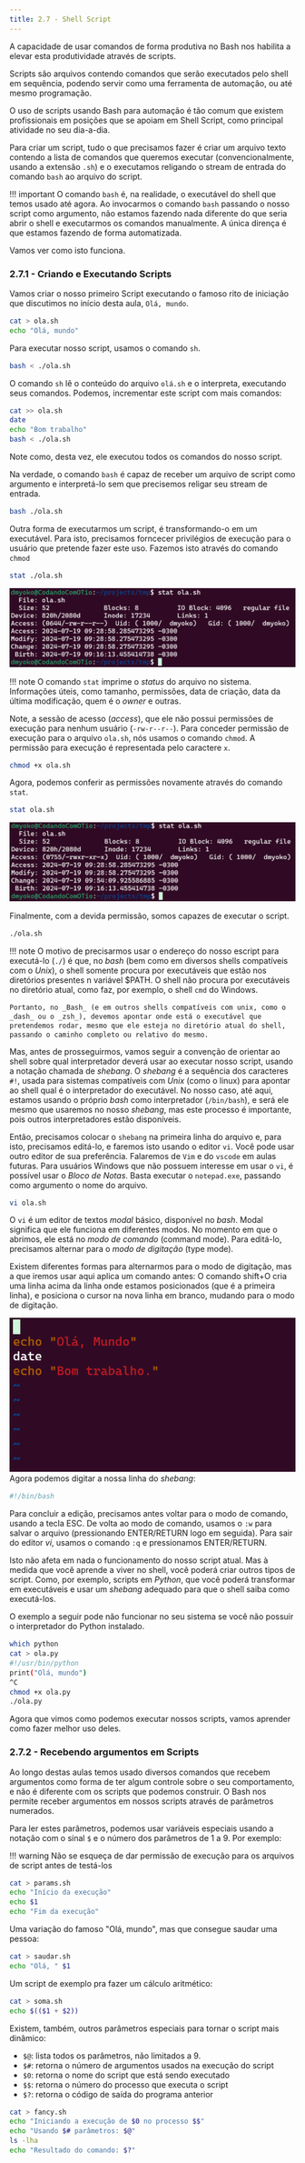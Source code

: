 ```yaml
---
title: 2.7 - Shell Script
---
```

A capacidade de usar comandos de forma produtiva no Bash nos habilita a elevar esta produtividade através de scripts.

Scripts são arquivos contendo comandos que serão executados pelo shell em sequência, podendo servir como uma ferramenta de automação, ou até mesmo programação.

O uso de scripts usando Bash para automação é tão comum que existem profissionais em posições que se apoiam em Shell Script, como principal atividade no seu dia-a-dia.

Para criar um script, tudo o que precisamos fazer é criar um arquivo texto contendo a lista de comandos que queremos executar (convencionalmente, usando a extensão `.sh`) e o executamos religando o stream de entrada do comando `bash` ao arquivo do script.

!!! important
	O comando `bash` é, na realidade, o executável do shell que temos usado até agora. Ao invocarmos o comando `bash` passando o nosso script como argumento, não estamos fazendo nada diferente do que seria abrir o shell e executarmos os comandos manualmente. A única dirença é que estamos fazendo de forma automatizada.

Vamos ver como isto funciona.

### 2.7.1 - Criando e Executando Scripts
Vamos criar o nosso primeiro Script executando o famoso rito de iniciação que discutimos no início desta aula, `Olá, mundo`.

```bash
cat > ola.sh
echo "Olá, mundo"
```

Para executar nosso script, usamos o comando `sh`.
```bash
bash < ./ola.sh
```

O comando `sh` lê o conteúdo do arquivo `olá.sh` e o interpreta, executando seus comandos. Podemos, incrementar este script com mais comandos:

```bash
cat >> ola.sh
date
echo "Bom trabalho"
bash < ./ola.sh
```

Note como, desta vez, ele executou todos os comandos do nosso script.

Na verdade, o comando `bash` é capaz de receber um arquivo de script como argumento e interpretá-lo sem que precisemos religar seu stream de entrada.

```bash
bash ./ola.sh
```

Outra forma de executarmos um script, é transformando-o em um executável. Para isto, precisamos forncecer privilégios de execução para o usuário que pretende fazer este uso. Fazemos isto através do comando `chmod`

```bash
stat ./ola.sh
```
![image](../../imagens/stats.png)

!!! note
	O comando `stat` imprime o _status_ do arquivo no sistema. Informações úteis, como tamanho, permissões, data de criação, data da última modificação, quem é o _owner_ e outras.

Note, a sessão de acesso (_access_), que ele não possui permissões de execução para nenhum usuário (`-rw-r--r--`). Para conceder permissão de execução para o arquivo `ola.sh`, nós usamos o comando `chmod`. A permissão para execução é representada pelo caractere `x`.

```bash
chmod +x ola.sh
```

Agora, podemos conferir as permissões novamente através do comando `stat`.

```bash
stat ola.sh
```
![image](../../imagens/stats_executable.png)

Finalmente, com a devida permissão, somos capazes de executar o script.

```bash
./ola.sh
```

!!! note
	O motivo de precisarmos usar o endereço do nosso escript para executá-lo (`./`) é que, no _bash_ (bem como em diversos shells compatíveis com o _Unix_), o shell somente procura por executáveis que estão nos diretórios presentes n variável $PATH. O shell não procura por executáveis no diretório atual, como faz, por exemplo, o shell `cmd` do Windows.

	Portanto, no _Bash_ (e em outros shells compatíveis com unix, como o _dash_ ou o _zsh_), devemos apontar onde está o executável que pretendemos rodar, mesmo que ele esteja no diretório atual do shell, passando o caminho completo ou relativo do mesmo.

Mas, antes de prosseguirmos, vamos seguir a convenção de orientar ao shell sobre qual interpretador deverá usar ao executar nosso script, usando a notação chamada de _shebang_. O _shebang_ é a sequência dos caracteres `#!`, usada para sistemas compatíveis com _Unix_ (como o linux) para apontar ao shell qual é o interpretador do executável. No nosso caso, até aqui, estamos usando o próprio _bash_ como interpretador (`/bin/bash`), e será ele mesmo que usaremos no nosso _shebang_, mas este processo é importante, pois outros interpretadores estão disponíveis.

Então, precisamos colocar o `shebang` na primeira linha do arquivo e, para isto, precisamos editá-lo, e faremos isto usando o editor `vi`. Você pode usar outro editor de sua preferência. Falaremos de `Vim` e do `vscode` em aulas futuras. Para usuários Windows que não possuem interesse em usar o `vi`, é possível usar o _Bloco de Notas_. Basta executar o `notepad.exe`, passando como argumento o nome do arquivo.

```bash
vi ola.sh
```

O `vi` é um editor de textos _modal_ básico, disponível no _bash_. Modal significa que ele funciona em diferentes modos. No momento em que o abrimos, ele está no _modo de comando_ (command mode). Para editá-lo, precisamos alternar para o _modo de digitação_ (type mode).

Existem diferentes formas para alternarmos para o modo de digitação, mas a que iremos usar aqui aplica um comando antes: O comando shift+O cria uma linha acima da linha onde estamos posicionados (que é a primeira linha), e posiciona o cursor na nova linha em branco, mudando para o modo de digitação.

![image](../../imagens/vi-typemode.png)
Agora podemos digitar a nossa linha do _shebang_:
```bash
#!/bin/bash
```

Para concluir a edição, precisamos antes voltar para o modo de comando, usando a tecla ESC. De volta ao modo de comando, usamos o `:w` para salvar o arquivo (pressionando ENTER/RETURN logo em seguida). Para sair do editor _vi_, usamos o comando `:q` e pressionamos ENTER/RETURN.

Isto não afeta em nada o funcionamento do nosso script atual. Mas à medida que você aprende a viver no shell, você poderá criar outros tipos de script. Como, por exemplo, scripts em _Python_, que você poderá transformar em executáveis e usar um _shebang_ adequado para que o shell saiba como executá-los.

O exemplo a seguir pode não funcionar no seu sistema se você não possuir o interpretador do Python instalado.

```bash
which python
cat > ola.py
#!/usr/bin/python
print("Olá, mundo")
^C
chmod +x ola.py
./ola.py
```

Agora que vimos como podemos executar nossos scripts, vamos aprender como fazer melhor uso deles.

### 2.7.2 - Recebendo argumentos em Scripts
Ao longo destas aulas temos usado diversos comandos que recebem argumentos como forma de ter algum controle sobre o seu comportamento, e não é diferente com os scripts que podemos construir. O Bash nos permite receber argumentos em nossos scripts através de parâmetros numerados.

Para ler estes parâmetros, podemos usar variáveis especiais usando a notação com o sinal `$` e o número dos parâmetros de 1 a 9. Por exemplo:

!!! warning
	Não se esqueça de dar permissão de execução para os arquivos de script antes de testá-los

```bash
cat > params.sh
echo "Início da execução"
echo $1
echo "Fim da execução"
```

Uma variação do famoso "Olá, mundo", mas que consegue saudar uma pessoa:
```bash
cat > saudar.sh
echo "Olá, " $1
```

Um script de exemplo pra fazer um cálculo aritmético:
```bash
cat > soma.sh
echo $(($1 + $2))
```

Existem, também, outros parâmetros especiais para tornar o script mais dinâmico:
- `$@`: lista todos os parâmetros, não limitados a 9.
- `$#`: retorna o número de argumentos usados na execução do script
- `$0`: retorna o nome do script que está sendo executado
- `$$`: retorna o número do processo que executa o script
- `$?`: retorna o código de saída do programa anterior

```bash
cat > fancy.sh
echo "Iniciando a execução de $0 no processo $$"
echo "Usando $# parâmetros: $@"
ls -lha
echo "Resultado do comando: $?"
```
